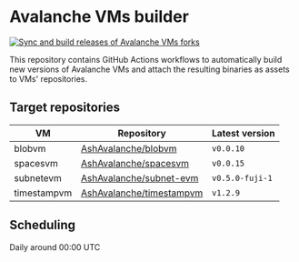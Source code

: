# Avalanche VMs builder

[![Sync and build releases of Avalanche VMs forks](https://github.com/AshAvalanche/avalanche-vms-builder/actions/workflows/sync-avalanche-vms.yml/badge.svg)](https://github.com/AshAvalanche/avalanche-vms-builder/actions/workflows/sync-avalanche-vms.yml)

This repository contains GitHub Actions workflows to automatically build new versions of Avalanche VMs and attach the resulting binaries as assets to VMs' repositories.

## Target repositories

| VM          | Repository                                                                       | Latest version |
| ----------- | -------------------------------------------------------------------------------- | -------------- |
| blobvm      | [AshAvalanche/blobvm](https://github.com/AshAvalanche/blobvm/releases)           | `v0.0.10`       |
| spacesvm    | [AshAvalanche/spacesvm](https://github.com/AshAvalanche/spacesvm/releases)       | `v0.0.15`       |
| subnetevm   | [AshAvalanche/subnet-evm](https://github.com/AshAvalanche/subnet-evm/releases)   | `v0.5.0-fuji-1`       |
| timestampvm | [AshAvalanche/timestampvm](https://github.com/AshAvalanche/timestampvm/releases) | `v1.2.9`       |

## Scheduling

Daily around 00:00 UTC
